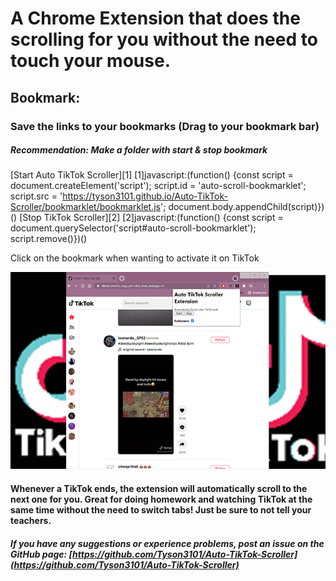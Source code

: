# A Chrome Extension that does the scrolling for you without the need to touch your mouse.

## Bookmark:

### Save the links to your bookmarks (Drag to your bookmark bar)

##### _Recommendation: Make a folder with start & stop bookmark_

[Start Auto TikTok Scroller][1]
[1]javascript:(function() {const script = document.createElement('script'); script.id = 'auto-scroll-bookmarklet'; script.src = 'https://tyson3101.github.io/Auto-TikTok-Scroller/bookmarklet/bookmarklet.js'; document.body.appendChild(script)})()
[Stop TikTok Scroller][2]
[2]javascript:(function() {const script = document.querySelector('script#auto-scroll-bookmarklet'); script.remove()})()

Click on the bookmark when wanting to activate it on TikTok

![Image](./img/ScreenshotGoogleExtensionTikTok.png)

#### Whenever a TikTok ends, the extension will automatically scroll to the next one for you. Great for doing homework and watching TikTok at the same time without the need to switch tabs! Just be sure to not tell your teachers.

##### If you have any suggestions or experience problems, post an issue on the GitHub page: [https://github.com/Tyson3101/Auto-TikTok-Scroller](https://github.com/Tyson3101/Auto-TikTok-Scroller)
